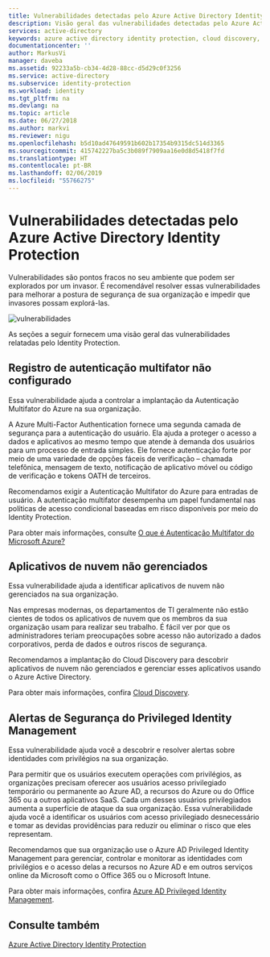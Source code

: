 ```yaml
---
title: Vulnerabilidades detectadas pelo Azure Active Directory Identity Protection | Microsoft Docs
description: Visão geral das vulnerabilidades detectadas pelo Azure Active Directory Identity Protection.
services: active-directory
keywords: azure active directory identity protection, cloud discovery, gerenciando aplicativos, segurança, risco, nível de risco, vulnerabilidade, política de segurança
documentationcenter: ''
author: MarkusVi
manager: daveba
ms.assetid: 92233a5b-cb34-4d28-88cc-d5d29c0f3256
ms.service: active-directory
ms.subservice: identity-protection
ms.workload: identity
ms.tgt_pltfrm: na
ms.devlang: na
ms.topic: article
ms.date: 06/27/2018
ms.author: markvi
ms.reviewer: nigu
ms.openlocfilehash: b5d10ad47649591b602b17354b9315dc514d3365
ms.sourcegitcommit: 415742227ba5c3b089f7909aa16e0d8d5418f7fd
ms.translationtype: HT
ms.contentlocale: pt-BR
ms.lasthandoff: 02/06/2019
ms.locfileid: "55766275"
---
```

# <a name="vulnerabilities-detected-by-azure-active-directory-identity-protection"></a>Vulnerabilidades detectadas pelo Azure Active Directory Identity Protection
Vulnerabilidades são pontos fracos no seu ambiente que podem ser explorados por um invasor. É recomendável resolver essas vulnerabilidades para melhorar a postura de segurança de sua organização e impedir que invasores possam explorá-las.


![vulnerabilidades](./media/vulnerabilities/101.png "vulnerabilidades")



As seções a seguir fornecem uma visão geral das vulnerabilidades relatadas pelo Identity Protection.

## <a name="multi-factor-authentication-registration-not-configured"></a>Registro de autenticação multifator não configurado
Essa vulnerabilidade ajuda a controlar a implantação da Autenticação Multifator do Azure na sua organização. 

A Azure Multi-Factor Authentication fornece uma segunda camada de segurança para a autenticação do usuário. Ela ajuda a proteger o acesso a dados e aplicativos ao mesmo tempo que atende à demanda dos usuários para um processo de entrada simples. Ele fornece autenticação forte por meio de uma variedade de opções fáceis de verificação – chamada telefônica, mensagem de texto, notificação de aplicativo móvel ou código de verificação e tokens OATH de terceiros.

Recomendamos exigir a Autenticação Multifator do Azure para entradas de usuário. A autenticação multifator desempenha um papel fundamental nas políticas de acesso condicional baseadas em risco disponíveis por meio do Identity Protection.

Para obter mais informações, consulte [O que é Autenticação Multifator do Microsoft Azure?](../authentication/multi-factor-authentication.md)

## <a name="unmanaged-cloud-apps"></a>Aplicativos de nuvem não gerenciados
Essa vulnerabilidade ajuda a identificar aplicativos de nuvem não gerenciados na sua organização.

Nas empresas modernas, os departamentos de TI geralmente não estão cientes de todos os aplicativos de nuvem que os membros da sua organização usam para realizar seu trabalho. É fácil ver por que os administradores teriam preocupações sobre acesso não autorizado a dados corporativos, perda de dados e outros riscos de segurança. 

Recomendamos a implantação do Cloud Discovery para descobrir aplicativos de nuvem não gerenciados e gerenciar esses aplicativos usando o Azure Active Directory.

Para obter mais informações, confira [Cloud Discovery](/cloud-app-security/set-up-cloud-discovery).

## <a name="security-alerts-from-privileged-identity-management"></a>Alertas de Segurança do Privileged Identity Management
Essa vulnerabilidade ajuda você a descobrir e resolver alertas sobre identidades com privilégios na sua organização.  

Para permitir que os usuários executem operações com privilégios, as organizações precisam oferecer aos usuários acesso privilegiado temporário ou permanente ao Azure AD, a recursos do Azure ou do Office 365 ou a outros aplicativos SaaS. Cada um desses usuários privilegiados aumenta a superfície de ataque da sua organização. Essa vulnerabilidade ajuda você a identificar os usuários com acesso privilegiado desnecessário e tomar as devidas providências para reduzir ou eliminar o risco que eles representam. 

Recomendamos que sua organização use o Azure AD Privileged Identity Management para gerenciar, controlar e monitorar as identidades com privilégios e o acesso delas a recursos no Azure AD e em outros serviços online da Microsoft como o Office 365 ou o Microsoft Intune.

Para obter mais informações, confira [Azure AD Privileged Identity Management](../privileged-identity-management/pim-configure.md). 

## <a name="see-also"></a>Consulte também

[Azure Active Directory Identity Protection](../active-directory-identityprotection.md)


